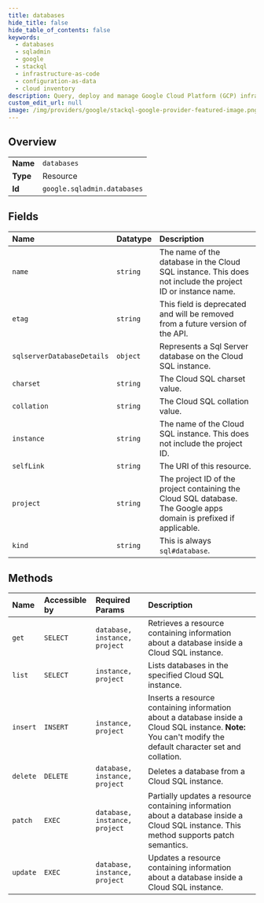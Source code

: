 ```yaml
---
title: databases
hide_title: false
hide_table_of_contents: false
keywords:
  - databases
  - sqladmin
  - google    
  - stackql
  - infrastructure-as-code
  - configuration-as-data
  - cloud inventory
description: Query, deploy and manage Google Cloud Platform (GCP) infrastructure and resources using SQL
custom_edit_url: null
image: /img/providers/google/stackql-google-provider-featured-image.png
---
```

  
    

## Overview
<table><tbody>
<tr><td><b>Name</b></td><td><code>databases</code></td></tr>
<tr><td><b>Type</b></td><td>Resource</td></tr>
<tr><td><b>Id</b></td><td><code>google.sqladmin.databases</code></td></tr>
</tbody></table>

## Fields
| Name | Datatype | Description |
|:-----|:---------|:------------|
| `name` | `string` | The name of the database in the Cloud SQL instance. This does not include the project ID or instance name. |
| `etag` | `string` | This field is deprecated and will be removed from a future version of the API. |
| `sqlserverDatabaseDetails` | `object` | Represents a Sql Server database on the Cloud SQL instance. |
| `charset` | `string` | The Cloud SQL charset value. |
| `collation` | `string` | The Cloud SQL collation value. |
| `instance` | `string` | The name of the Cloud SQL instance. This does not include the project ID. |
| `selfLink` | `string` | The URI of this resource. |
| `project` | `string` | The project ID of the project containing the Cloud SQL database. The Google apps domain is prefixed if applicable. |
| `kind` | `string` | This is always `sql#database`. |
## Methods
| Name | Accessible by | Required Params | Description |
|:-----|:--------------|:----------------|:------------|
| `get` | `SELECT` | `database, instance, project` | Retrieves a resource containing information about a database inside a Cloud SQL instance. |
| `list` | `SELECT` | `instance, project` | Lists databases in the specified Cloud SQL instance. |
| `insert` | `INSERT` | `instance, project` | Inserts a resource containing information about a database inside a Cloud SQL instance. **Note:** You can't modify the default character set and collation. |
| `delete` | `DELETE` | `database, instance, project` | Deletes a database from a Cloud SQL instance. |
| `patch` | `EXEC` | `database, instance, project` | Partially updates a resource containing information about a database inside a Cloud SQL instance. This method supports patch semantics. |
| `update` | `EXEC` | `database, instance, project` | Updates a resource containing information about a database inside a Cloud SQL instance. |
